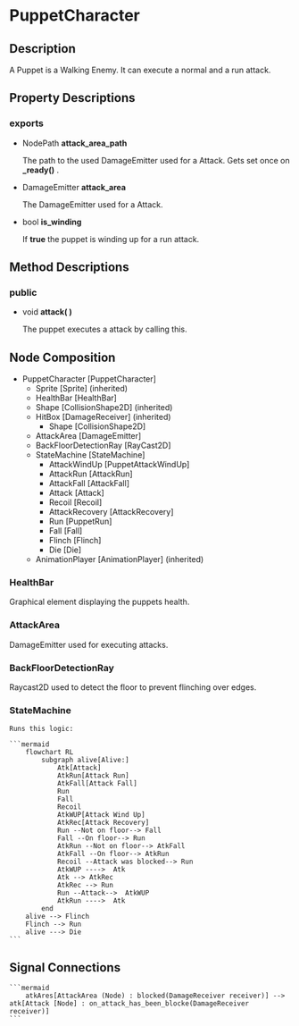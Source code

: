 # PuppetCharacter

## Description

A Puppet is a Walking Enemy. It can execute a normal and a run attack.

## Property Descriptions

 ### exports

 - NodePath **attack_area_path**

   The path to the used DamageEmitter used for a Attack. Gets set once on **_ready()** .

 - DamageEmitter **attack_area**

   The DamageEmitter used for a Attack.

 - bool **is_winding**

   If **true** the puppet is winding up for a run attack.

## Method Descriptions

 ### public

  - void **attack( )**
  
    The puppet executes a attack by calling this.

## Node Composition

- PuppetCharacter [PuppetCharacter]
    - Sprite [Sprite] (inherited)
    - HealthBar [HealthBar]
    - Shape [CollisionShape2D] (inherited)
    - HitBox [DamageReceiver] (inherited) 
        - Shape [CollisionShape2D]
    - AttackArea [DamageEmitter]
    - BackFloorDetectionRay [RayCast2D]
    - StateMachine [StateMachine]
        - AttackWindUp [PuppetAttackWindUp] 
        - AttackRun [AttackRun]
        - AttackFall [AttackFall]
        - Attack [Attack]
        - Recoil [Recoil]
        - AttackRecovery [AttackRecovery]
        - Run [PuppetRun]
        - Fall [Fall]
        - Flinch [Flinch]
        - Die [Die]
    - AnimationPlayer [AnimationPlayer] (inherited)

 ### HealthBar

  Graphical element displaying the puppets health.

 ### AttackArea

  DamageEmitter used for executing attacks.

 ### BackFloorDetectionRay

  Raycast2D used to detect the floor to prevent flinching over edges.

 ### StateMachine

    Runs this logic:

    ```mermaid
        flowchart RL
            subgraph alive[Alive:]
                Atk[Attack]
                AtkRun[Attack Run]
                AtkFall[Attack Fall]
                Run
                Fall
                Recoil
                AtkWUP[Attack Wind Up]
                AtkRec[Attack Recovery]
                Run --Not on floor--> Fall
                Fall --On floor--> Run
                AtkRun --Not on floor--> AtkFall
                AtkFall --On floor--> AtkRun
                Recoil --Attack was blocked--> Run
                AtkWUP ---->  Atk
                Atk --> AtkRec
                AtkRec --> Run
                Run --Attack-->  AtkWUP
                AtkRun ---->  Atk
            end
        alive --> Flinch
        Flinch --> Run
        alive ---> Die
    ```

## Signal Connections

    ```mermaid
        atkAres[AttackArea (Node) : blocked(DamageReceiver receiver)] --> atk[Attack [Node] : on_attack_has_been_blocke(DamageReceiver receiver)]
    ```